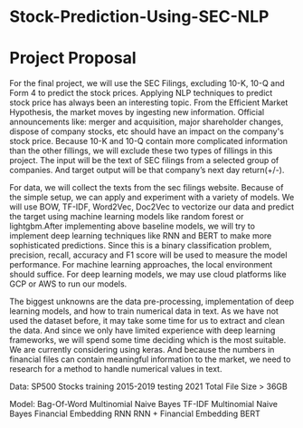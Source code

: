 # Stock-Prediction-Using-SEC-NLP

# Project Proposal

For the final project, we will use the SEC Filings, excluding 10-K, 10-Q and Form 4 to predict the stock prices. Applying NLP techniques to predict stock price has always been an interesting topic. From the Efficient Market Hypothesis, the market moves by ingesting new information. Official announcements like: merger and acquisition, major shareholder changes, dispose of company stocks, etc should have an impact on the company's stock price. Because 10-K and 10-Q contain more complicated information than the other fillings, we will exclude these two types of fillings in this project. The input will be the text of SEC filings from a selected group of companies. And target output will be that company’s next day return(+/-).


For data, we will collect the texts from the sec filings website. Because of the simple setup, we can apply and experiment with a variety of models. We will use BOW, TF-IDF, Word2Vec, Doc2Vec to vectorize our data and predict the target using machine learning models like random forest or lightgbm.After implementing above baseline models, we will try to implement deep learning techniques like RNN and BERT to make more sophisticated predictions.
Since this is a binary classification problem, precision, recall, accuracy and F1 score will be used to measure the model performance. For machine learning approaches, the local environment should suffice. For deep learning models, we may use cloud platforms like GCP or AWS to run our models.


The biggest unknowns are the data pre-processing, implementation of deep learning models, and how to train numerical data in text. As we have not used the dataset before, it may take some time for us to extract and clean the data. And since we only have limited experience with deep learning frameworks, we will spend some time deciding which is the most suitable. We are currently considering using keras. And because the numbers in financial files can contain meaningful information to the market, we need to research for a method to handle numerical values in text.


Data:
SP500 Stocks training 2015-2019 testing 2021 
Total File Size > 36GB

Model:
Bag-Of-Word Multinomial Naive Bayes
TF-IDF Multinomial Naive Bayes
Financial Embedding
RNN
RNN + Financial Embedding
BERT
